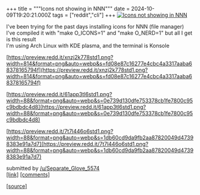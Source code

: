 +++
title = """Icons not showing in NNN"""
date = 2024-10-09T19:20:21.000Z
tags = ["reddit","cli"]
+++
[![Icons not showing in NNN](https://b.thumbs.redditmedia.com/2moBokRq5fVGIgiLYSijN0lzUmbZh5TFhVrGRcyneRc.jpg "Icons not showing in NNN")](https://www.reddit.com/r/commandline/comments/1fzzo9b/icons_not_showing_in_nnn/)

I've been trying for the past days installing icons for NNN (file manager)  
I've compiled it with "make O\_ICONS=1" and "make O\_NERD=1" but all I get is this result  
I'm using Arch Linux with KDE plasma, and the terminal is Konsole

[https://preview.redd.it/xnzj2k778std1.png?width=814&format=png&auto=webp&s=fd08e87c16277e4cbc4a3317aaba68378165794f](https://preview.redd.it/xnzj2k778std1.png?width=814&format=png&auto=webp&s=fd08e87c16277e4cbc4a3317aaba68378165794f)

[https://preview.redd.it/61app3tl6std1.png?width=88&format=png&auto=webp&s=0e739d130dfe753378cb1fe7800c95c9bdbdc4d8](https://preview.redd.it/61app3tl6std1.png?width=88&format=png&auto=webp&s=0e739d130dfe753378cb1fe7800c95c9bdbdc4d8)

[https://preview.redd.it/7t7l446o6std1.png?width=88&format=png&auto=webp&s=1db60cd9da9fb2aa87820049d47398383e91a7d7](https://preview.redd.it/7t7l446o6std1.png?width=88&format=png&auto=webp&s=1db60cd9da9fb2aa87820049d47398383e91a7d7)

submitted by [/u/Separate\_Glove\_5574](https://www.reddit.com/user/Separate_Glove_5574)  
[\[link\]](https://www.reddit.com/r/commandline/comments/1fzzo9b/icons_not_showing_in_nnn/) [\[comments\]](https://www.reddit.com/r/commandline/comments/1fzzo9b/icons_not_showing_in_nnn/)

[[source]](https://www.reddit.com/r/commandline/comments/1fzzo9b/icons_not_showing_in_nnn/)
